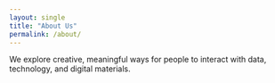 ```yaml
---
layout: single
title: "About Us"
permalink: /about/
---
```


We explore creative, meaningful ways for people to interact with data, technology, and digital materials.